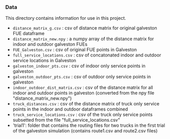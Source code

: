 ### Data

This directory contains information for use in this project. 

* `distance_matrix_g.csv` : csv of distance matrix for original galveston FUE dataframe
* `distance_matrix_new.npy` : a numpy array of the distance matrix for indoor and outdoor galveston FUEs
* `FUE_Galveston.csv` : csv of original FUE points in Galveston
*  `full_service_locations.csv` : csv of concatonated indoor and outdoor service locations in Galveston
*  `galveston_indoor_pts.csv` : csv of indoor only service points in galveston
*  `galveston_outdoor_pts.csv` : csv of outdoor only service points in galveston
*  `indoor_outdoor_dist_matrix.csv` : csv of the distance matrix for all indoor and outdoor points in galveston (converted from the npy file "distance_matrix_new.npy")
*  `truck_distances.csv` : csv of the distance matrix of truck only service points in the indoor and outdoor dataframes combined
*  `truck_service_locations.csv` : csv of the truck only service points subsetted from the file "full_service_locations.csv"
* 'trial1': folder that contains the routing files for two trucks in the first trial of the galveston simulation (contains route1.csv and route2.csv files)